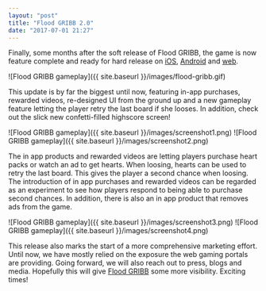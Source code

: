 ```yaml
---
layout: "post"
title: "Flood GRIBB 2.0"
date: "2017-07-01 21:27"
---
```


Finally, some months after the soft release of Flood GRIBB, the game is now feature complete and ready for hard release on [iOS](https://itunes.apple.com/app/flood-gribb/id1188730046), [Android](https://play.google.com/store/apps/details?id=com.gribbgames.floodgribb) and [web](https://gribbgames.com/flood/).

![Flood GRIBB gameplay]({{ site.baseurl }}/images/flood-gribb.gif)

This update is by far the biggest until now, featuring in-app purchases, rewarded videos, re-designed UI from the ground up and a new gameplay feature letting the player retry the last board if she looses. In addition, check out the slick new confetti-filled highscore screen!

![Flood GRIBB gameplay]({{ site.baseurl }}/images/screenshot1.png)
![Flood GRIBB gameplay]({{ site.baseurl }}/images/screenshot2.png)

The in app products and rewarded videos are letting players purchase heart packs or watch an ad to get hearts. When loosing, hearts can be used to retry the last board. This gives the player a second chance when loosing. The introduction of in app purchases and rewarded videos can be regarded as an experiment to see how players respond to being able to purchase second chances. In addition, there is also an in app product that removes ads from the game.

![Flood GRIBB gameplay]({{ site.baseurl }}/images/screenshot3.png)
![Flood GRIBB gameplay]({{ site.baseurl }}/images/screenshot4.png)

This release also marks the start of a more comprehensive marketing effort. Until now, we have mostly relied on the exposure the web gaming portals are providing. Going forward, we will also reach out to press, blogs and media. Hopefully this will give [Flood GRIBB](https://gribbgames.com/flood/) some more visibility. Exciting times!

